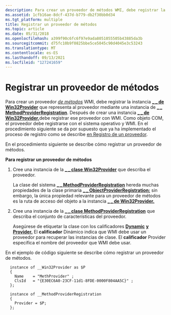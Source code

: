 ```yaml
---
description: Para crear un proveedor de métodos WMI, debe registrar la instancia de Win32Provider que representa al proveedor mediante una instancia \_ \_ \_ \_ de MethodProviderRegistration.
ms.assetid: 1cfb16ae-8dcf-437d-b779-db2f30bb0d34
ms.tgt_platform: multiple
title: Registrar un proveedor de métodos
ms.topic: article
ms.date: 05/31/2018
ms.openlocfilehash: a399f90c6fc6f97e9ada8051055505b43885da3b
ms.sourcegitcommit: d75fc10b9f0825bbe5ce5045c90d4045e3c53243
ms.translationtype: MT
ms.contentlocale: es-ES
ms.lasthandoff: 09/13/2021
ms.locfileid: "127241659"
---
```

# <a name="registering-a-method-provider"></a>Registrar un proveedor de métodos

Para crear un proveedor [*de métodos*](gloss-m.md) WMI, debe registrar la instancia [**\_ \_ de Win32Provider**](--win32provider.md) que representa al proveedor mediante una instancia de [**\_ \_ MethodProviderRegistration**](--methodproviderregistration.md). Después de crear una instancia [**\_ \_ de Win32Provider,**](--win32provider.md)debe registrar ese proveedor con WMI. Como objeto COM, el proveedor debe registrarse con el sistema operativo y WMI. En el procedimiento siguiente se da por supuesto que ya ha implementado el proceso de registro como se describe [en Registro de un proveedor](registering-a-provider.md).

En el procedimiento siguiente se describe cómo registrar un proveedor de métodos.

**Para registrar un proveedor de métodos**

1.  Cree una instancia de la [**\_ \_ clase Win32Provider**](--win32provider.md) que describa el proveedor.

    La clase del sistema [**\_ \_ MethodProviderRegistration**](--methodproviderregistration.md) hereda muchas propiedades de la clase primaria [**\_ \_ ObjectProviderRegistration;**](--objectproviderregistration.md) sin embargo, la única propiedad relevante para un proveedor de métodos es la ruta de acceso del objeto a la instancia [**\_ \_ de Win32Provider.**](--win32provider.md)

2.  Cree una instancia de la [**\_ \_ clase MethodProviderRegistration**](--methodproviderregistration.md) que describa el conjunto de características del proveedor.

    Asegúrese de etiquetar la clase con los calificadores [**Dynamic**](dynamic-qualifier.md) [**y Provider.**](/windows/desktop/api/Provider/nl-provider-provider) El **calificador** Dinámico indica que WMI debe usar un proveedor para recuperar las instancias de clase. El **calificador** Provider especifica el nombre del proveedor que WMI debe usar.

En el ejemplo de código siguiente se describe cómo registrar un proveedor de métodos.

``` syntax
  instance of __Win32Provider as $P
  {
    Name    = "MethProvider" ;
    ClsId   = "{E30EC6A0-23CF-11d1-8FDE-0000F804AA5C}" ;
  };    

  instance of __MethodProviderRegistration
  {
    Provider = $P;
  };
```

 

 



